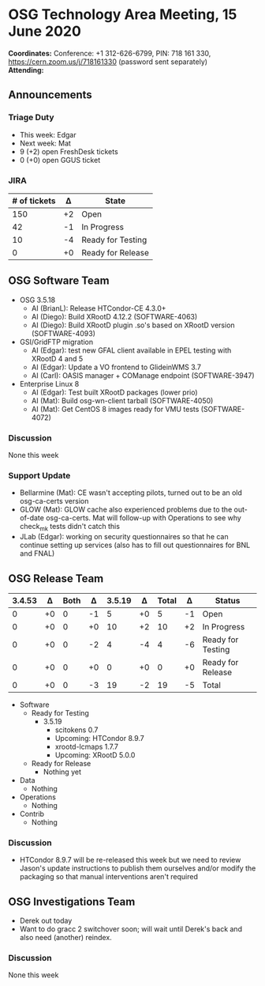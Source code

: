 # OSG Technology Area Meeting, 15 June 2020

**Coordinates:** Conference: +1 312-626-6799, PIN: 718 161 330, <https://cern.zoom.us/j/718161330> (password sent separately)  
**Attending:**   


## Announcements


### Triage Duty

-   This week: Edgar
-   Next week: Mat
-   9 (+2) open FreshDesk tickets
-   0 (+0) open GGUS ticket


### JIRA

| # of tickets | &Delta; | State             |
|------------ |------- |----------------- |
| 150          | +2      | Open              |
| 42           | -1      | In Progress       |
| 10           | -4      | Ready for Testing |
| 0            | +0      | Ready for Release |


## OSG Software Team

-   OSG 3.5.18  
    -   AI (BrianL): Release HTCondor-CE 4.3.0+
    -   AI (Diego): Build XRootD 4.12.2 (SOFTWARE-4063)
    -   AI (Diego): Build XRootD plugin .so's based on XRootD version (SOFTWARE-4093)
-   GSI/GridFTP migration  
    -   AI (Edgar): test new GFAL client available in EPEL testing with XRootD 4 and 5
    -   AI (Edgar): Update a VO frontend to GlideinWMS 3.7
    -   AI (Carl): OASIS manager + COManage endpoint (SOFTWARE-3947)
-   Enterprise Linux 8  
    -   AI (Edgar): Test built XRootD packages (lower prio)
    -   AI (Mat): Build osg-wn-client tarball (SOFTWARE-4050)
    -   AI (Mat): Get CentOS 8 images ready for VMU tests (SOFTWARE-4072)


### Discussion

None this week  


### Support Update

-   Bellarmine (Mat): CE wasn't accepting pilots, turned out to be an old osg-ca-certs version
-   GLOW (Mat): GLOW cache also experienced problems due to the out-of-date osg-ca-certs. Mat will follow-up with Operations to see why check<sub>mk</sub> tests didn't catch this
-   JLab (Edgar): working on security questionnaires so that he can continue setting up services (also has to fill out questionnaires for BNL and FNAL)


## OSG Release Team

| 3.4.53 | &Delta; | Both | &Delta; | 3.5.19 | &Delta; | Total | &Delta; | Status            |
| ------ | ------- | ---- | ------- | ------ | ------- | ----- | ------- | ----------------- |
| 0      | +0      | 0    | -1      | 5      | +0      | 5     | -1      | Open              |
| 0      | +0      | 0    | +0      | 10     | +2      | 10    | +2      | In Progress       |
| 0      | +0      | 0    | -2      | 4      | -4      | 4     | -6      | Ready for Testing |
| 0      | +0      | 0    | +0      | 0      | +0      | 0     | +0      | Ready for Release |
| 0      | +0      | 0    | -3      | 19     | -2      | 19    | -5      | Total             |

-   Software  
    -   Ready for Testing  
        -   3.5.19  
            -   scitokens 0.7
            -   Upcoming: HTCondor 8.9.7
            -   xrootd-lcmaps 1.7.7
            -   Upcoming: XRootD 5.0.0
    -   Ready for Release  
        -   Nothing yet
-   Data  
    -   Nothing
-   Operations  
    -   Nothing
-   Contrib  
    -   Nothing


### Discussion

-   HTCondor 8.9.7 will be re-released this week but we need to review Jason's update instructions to publish them ourselves and/or modify the packaging so that manual interventions aren't required


## OSG Investigations Team

-   Derek out today
-   Want to do gracc 2 switchover soon; will wait until Derek's back and also need (another) reindex.


### Discussion

None this week
